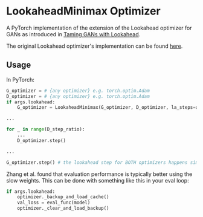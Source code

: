 
# LookaheadMinimax Optimizer

A PyTorch implementation of the extension of the Lookahead optimizer for GANs as introduced in [Taming GANs with Lookahead](https://arxiv.org/abs/2006.14567).

The original Lookahead optimizer's implementation can be found [here](https://github.com/michaelrzhang/lookahead).

## Usage

In PyTorch:
```python
G_optimizer = # {any optimizer} e.g. torch.optim.Adam
D_optimizer = # {any optimizer} e.g. torch.optim.Adam
if args.lookahead:
    G_optimizer = LookaheadMinimax(G_optimizer, D_optimizer, la_steps=args.la_steps, la_alpha=args.la_alpha)

...

for _ in range(D_step_ratio):
    ...
    D_optimizer.step()

...

G_optimizer.step() # the lookahead step for BOTH optimizers happens simultaneously here (every la_steps)
```

Zhang et al. found that evaluation performance is typically better using the slow weights.
This can be done with something like this in your eval loop:
```python
if args.lookahead:
    optimizer._backup_and_load_cache()
    val_loss = eval_func(model)
    optimizer._clear_and_load_backup()
```